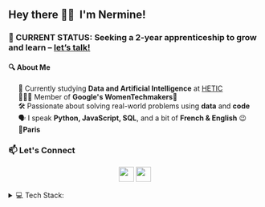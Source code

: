 ## Hey there 👋🏻  I'm Nermine! 

### 🎯 CURRENT STATUS: Seeking a 2-year apprenticeship to grow and learn – [let’s talk!](mailto:nerminekhadhraoui4@gmail.com)

#### 🔍 About Me
&nbsp;&nbsp;&nbsp;&nbsp;&nbsp;🧠 Currently studying **Data and Artificial Intelligence** at [HETIC](https://www.hetic.net)<br/>
&nbsp;&nbsp;&nbsp;&nbsp;&nbsp;👩🏼‍💻 Member of **Google's WomenTechmakers**🌸<br/>
&nbsp;&nbsp;&nbsp;&nbsp;&nbsp;🛠️ Passionate about solving real-world problems using **data** and **code**<br/>
&nbsp;&nbsp;&nbsp;&nbsp;&nbsp;🗣️ I speak **Python, JavaScript, SQL**, and a bit of **French & English** 😉<br/>
&nbsp;&nbsp;&nbsp;&nbsp;&nbsp;📍**Paris**<br/>
 
### 📫 Let's Connect
<p align="center">
  <a href="mailto:nerminekhadhraoui4@gmail.com"><img height="30" src="https://img.shields.io/badge/gmail-%23D14836.svg?&style=for-the-badge&logo=gmail&logoColor=white"/></a>
    <a href="www.linkedin.com/in/nermine-khadhraoui-749138264"><img height="30"  src="https://img.shields.io/badge/linkedin-%230077B5.svg?&style=for-the-badge&logo=linkedin&logoColor=white" /></a>
</p>

<details>
  <summary>💻 Tech Stack:</summary><br/>

![HTML5](https://img.shields.io/badge/HTML5-E34F26.svg?&style=flat&logo=html5&logoColor=white)
![CSS3](https://img.shields.io/badge/CSS3-%231572B6.svg?&style=flat&logo=css3&logoColor=white)
![Python](https://img.shields.io/badge/Python-3776AB.svg?&style=flat&logo=python&logoColor=white)
![PHP](https://img.shields.io/badge/PHP-777BB4.svg?&style=flat&logo=php&logoColor=white)
![JavaScript](https://img.shields.io/badge/JAVASCRIPT-323330.svg?&style=flat&logo=javascript&logoColor=%23F7DF1E)
![React](https://img.shields.io/badge/React-20232A.svg?&style=flat&logo=react&logoColor=61DAFB)
![Node.js](https://img.shields.io/badge/Node.js-339933?style=for-the-badge&logo=nodedotjs&logoColor=white)<br>
![MySQL](https://img.shields.io/badge/MySQL-4479A1.svg?&style=flat&logo=mysql&logoColor=white)
![MongoDB](https://img.shields.io/badge/MongoDB-47A248?style=for-the-badge&logo=mongodb&logoColor=white)
![Pandas](https://img.shields.io/badge/Pandas-150458?style=for-the-badge&logo=pandas&logoColor=white)
![NumPy](https://img.shields.io/badge/NumPy-013243?style=for-the-badge&logo=numpy&logoColor=white)
![scikit-learn](https://img.shields.io/badge/scikit--learn-F7931E?style=for-the-badge&logo=scikit-learn&logoColor=white)
![Matplotlib](https://img.shields.io/badge/Matplotlib-11557c?style=for-the-badge&logo=matplotlib&logoColor=white)
![Docker](https://img.shields.io/badge/Docker-2496ED?style=for-the-badge&logo=docker&logoColor=white)<br>
![Figma](https://img.shields.io/badge/Figma-F24E1E.svg?&style=flat&logo=figma&logoColor=white)
![WordPress](https://img.shields.io/badge/WordPress-21759B.svg?&style=flat&logo=wordpress&logoColor=white)
![Canva](https://img.shields.io/badge/Canva-00C4CC.svg?&style=flat&logo=canva&logoColor=white)

</details>

  
 
